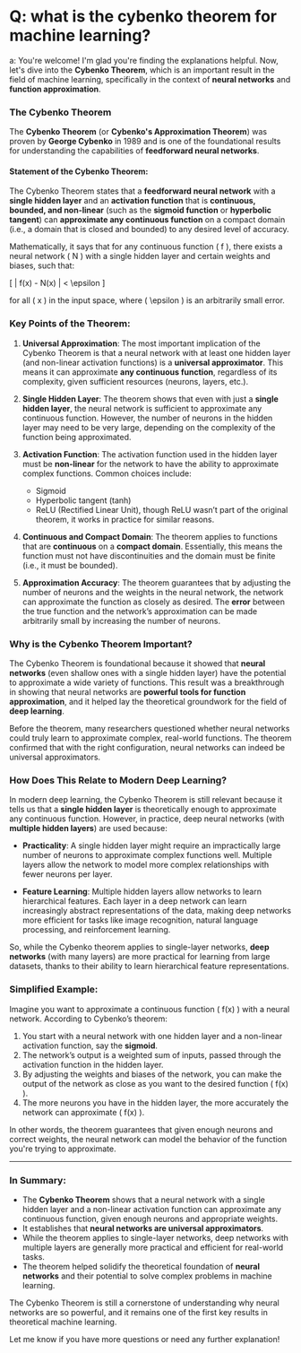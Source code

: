 
# Q: what is the cybenko theorem for machine learning?

a:  You're welcome! I'm glad you're finding the explanations helpful. Now, let's dive into the **Cybenko Theorem**, which is an important result in the field of machine learning, specifically in the context of **neural networks** and **function approximation**.

### The **Cybenko Theorem**

The **Cybenko Theorem** (or **Cybenko's Approximation Theorem**) was proven by **George Cybenko** in 1989 and is one of the foundational results for understanding the capabilities of **feedforward neural networks**.

#### Statement of the Cybenko Theorem:
The Cybenko Theorem states that a **feedforward neural network** with a **single hidden layer** and an **activation function** that is **continuous, bounded, and non-linear** (such as the **sigmoid function** or **hyperbolic tangent**) can **approximate any continuous function** on a compact domain (i.e., a domain that is closed and bounded) to any desired level of accuracy.

Mathematically, it says that for any continuous function \( f \), there exists a neural network \( N \) with a single hidden layer and certain weights and biases, such that:

\[
\| f(x) - N(x) \| < \epsilon
\]

for all \( x \) in the input space, where \( \epsilon \) is an arbitrarily small error.

### Key Points of the Theorem:

1. **Universal Approximation**: The most important implication of the Cybenko Theorem is that a neural network with at least one hidden layer (and non-linear activation functions) is a **universal approximator**. This means it can approximate **any continuous function**, regardless of its complexity, given sufficient resources (neurons, layers, etc.).
   
2. **Single Hidden Layer**: The theorem shows that even with just a **single hidden layer**, the neural network is sufficient to approximate any continuous function. However, the number of neurons in the hidden layer may need to be very large, depending on the complexity of the function being approximated.

3. **Activation Function**: The activation function used in the hidden layer must be **non-linear** for the network to have the ability to approximate complex functions. Common choices include:
   - Sigmoid
   - Hyperbolic tangent (tanh)
   - ReLU (Rectified Linear Unit), though ReLU wasn’t part of the original theorem, it works in practice for similar reasons.

4. **Continuous and Compact Domain**: The theorem applies to functions that are **continuous** on a **compact domain**. Essentially, this means the function must not have discontinuities and the domain must be finite (i.e., it must be bounded).

5. **Approximation Accuracy**: The theorem guarantees that by adjusting the number of neurons and the weights in the neural network, the network can approximate the function as closely as desired. The **error** between the true function and the network’s approximation can be made arbitrarily small by increasing the number of neurons.

### Why is the Cybenko Theorem Important?

The Cybenko Theorem is foundational because it showed that **neural networks** (even shallow ones with a single hidden layer) have the potential to approximate a wide variety of functions. This result was a breakthrough in showing that neural networks are **powerful tools for function approximation**, and it helped lay the theoretical groundwork for the field of **deep learning**.

Before the theorem, many researchers questioned whether neural networks could truly learn to approximate complex, real-world functions. The theorem confirmed that with the right configuration, neural networks can indeed be universal approximators.

### How Does This Relate to Modern Deep Learning?

In modern deep learning, the Cybenko Theorem is still relevant because it tells us that a **single hidden layer** is theoretically enough to approximate any continuous function. However, in practice, deep neural networks (with **multiple hidden layers**) are used because:

- **Practicality**: A single hidden layer might require an impractically large number of neurons to approximate complex functions well. Multiple layers allow the network to model more complex relationships with fewer neurons per layer.
  
- **Feature Learning**: Multiple hidden layers allow networks to learn hierarchical features. Each layer in a deep network can learn increasingly abstract representations of the data, making deep networks more efficient for tasks like image recognition, natural language processing, and reinforcement learning.

So, while the Cybenko theorem applies to single-layer networks, **deep networks** (with many layers) are more practical for learning from large datasets, thanks to their ability to learn hierarchical feature representations.

### Simplified Example:

Imagine you want to approximate a continuous function \( f(x) \) with a neural network. According to Cybenko’s theorem:

1. You start with a neural network with one hidden layer and a non-linear activation function, say the **sigmoid**.
2. The network’s output is a weighted sum of inputs, passed through the activation function in the hidden layer.
3. By adjusting the weights and biases of the network, you can make the output of the network as close as you want to the desired function \( f(x) \).
4. The more neurons you have in the hidden layer, the more accurately the network can approximate \( f(x) \).

In other words, the theorem guarantees that given enough neurons and correct weights, the neural network can model the behavior of the function you're trying to approximate.

---

### In Summary:

- The **Cybenko Theorem** shows that a neural network with a single hidden layer and a non-linear activation function can approximate any continuous function, given enough neurons and appropriate weights.
- It establishes that **neural networks are universal approximators**.
- While the theorem applies to single-layer networks, deep networks with multiple layers are generally more practical and efficient for real-world tasks.
- The theorem helped solidify the theoretical foundation of **neural networks** and their potential to solve complex problems in machine learning.

The Cybenko Theorem is still a cornerstone of understanding why neural networks are so powerful, and it remains one of the first key results in theoretical machine learning.

Let me know if you have more questions or need any further explanation!


